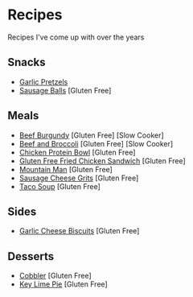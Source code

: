 # Recipes

Recipes I've come up with over the years

## Snacks

* [Garlic Pretzels](snacks/garlic_pretzels/)
* [Sausage Balls](snacks/sausage_balls/) \[Gluten Free\]

## Meals

* [Beef Burgundy](meals/beef_burgundy) \[Gluten Free\] \[Slow Cooker\]
* [Beef and Broccoli](meals/beef_and_broccoli) \[Gluten Free\] \[Slow Cooker\]
* [Chicken Protein Bowl](meals/chicken_protein_bowl) \[Gluten Free\]
* [Gluten Free Fried Chicken Sandwich](meals/fried_chicken_sandwich) \[Gluten Free\]
* [Mountain Man](meals/mountain_man) \[Gluten Free\]
* [Sausage Cheese Grits](meals/sausage_cheese_grits) \[Gluten Free\]
* [Taco Soup](meals/taco_soup) \[Gluten Free\]

## Sides

* [Garlic Cheese Biscuits](sides/garlic_cheese_biscuits/) \[Gluten Free\]

## Desserts

* [Cobbler](desserts/cobbler) \[Gluten Free\]
* [Key Lime Pie](desserts/key_lime_pie) \[Gluten Free\]